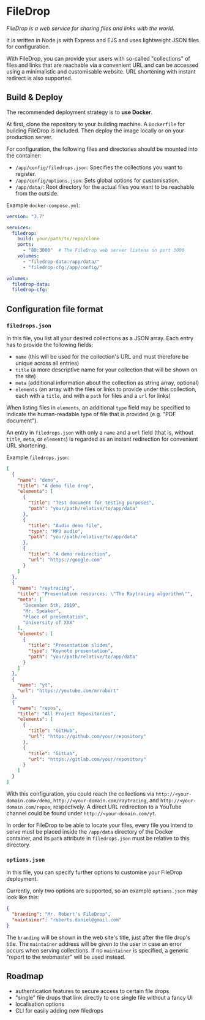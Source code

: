 # FileDrop
*FileDrop is a web service for sharing files and links with the world.*

It is written in Node.js with Express and EJS and uses lightweight JSON files for configuration.

With FileDrop, you can provide your users with so-called "collections" of files and links that are reachable via a convenient URL and can be accessed using a minimalistic and customisable website. 
URL shortening with instant redirect is also supported.

## Build & Deploy
The recommended deployment strategy is to **use Docker**.

At first, clone the repository to your building machine.
A `Dockerfile` for building FileDrop is included.
Then deploy the image locally or on your production server.

For configuration, the following files and directories should be mounted into the container:
- `/app/config/filedrops.json`: Specifies the collections you want to register.
- `/app/config/options.json`: Sets global options for customisation.
- `/app/data/`: Root directory for the actual files you want to be reachable from the outside.

Example `docker-compose.yml`:

```yaml
version: "3.7"

services:
  filedrop:
    build: your/path/to/repo/clone
    ports:
      - "80:3000"  # The FileDrop web server listens on port 3000
    volumes:
      - "filedrop-data:/app/data/"
      - "filedrop-cfg:/app/config/"

volumes:
  filedrop-data:
  filedrop-cfg:
```

## Configuration file format

### `filedrops.json`

In this file, you list all your desired collections as a JSON array. Each entry has to provide the following fields:

- `name` (this will be used for the collection's URL and must therefore be unique across all entries)
- `title` (a more descriptive name for your collection that will be shown on the site)
- `meta` (additional information about the collection as string array, optional)
- `elements` (an array with the files or links to provide under this collection, each with a `title`, and with a `path` for files and a `url` for links)

When listing files in `elements`, an additional `type` field may be specified to indicate the human-readable type of file that is provided (e.g. "PDF document").

An entry in `filedrops.json` with only a `name` and a `url` field (that is, without `title`, `meta`, or `elements`) is regarded as an instant redirection for convenient URL shortening.

Example `filedrops.json`:

```json
[
  {
    "name": "demo",
    "title": "A demo file drop",
    "elements": [
      {
        "title": "Test document for testing purposes",
        "path": "your/path/relative/to/app/data"
      },
      {
        "title": "Audio demo file",
        "type": "MP3 audio",
        "path": "your/path/relative/to/app/data"
      },
      {
        "title": "A demo redirection",
        "url": "https://google.com"
      }
    ]
  },
  {
    "name": "raytracing",
    "title": "Presentation resources: \"The Raytracing algorithm\"",
    "meta": [
      "December 5th, 2019",
      "Mr. Speaker",
      "Place of presentation",
      "University of XXX"
    ],
    "elements": [
      {
        "title": "Presentation slides",
        "type": "Keynote presentation",
        "path": "your/path/relative/to/app/data"
      }
    ]
  },
  {
    "name": "yt",
    "url": "https://youtube.com/mrrobert"
  },
  {
    "name": "repos",
    "title": "All Project Repositories",
    "elements": [
      {
        "title": "GitHub",
        "url": "https://github.com/your/repository"
      },
      {
        "title": "GitLab",
        "url": "https://gitlab.com/your/repository"
      }
    ]
  }
]
```

With this configuration, you could reach the collections via `http://<your-domain.com>/demo`, `http://<your-domain.com/raytracing`, and `http://<your-domain.com/repos`, respectively. A direct URL redirection to a YouTube channel could be found under `http://<your-domain.com/yt`.

In order for FileDrop to be able to locate your files, every file you intend to serve must be placed inside the `/app/data` directory of the Docker container, and its `path` attribute in `filedrops.json` must be relative to this directory.
      
### `options.json`
In this file, you can specify further options to customise your FileDrop deployment.

Currently, only two options are supported, so an example `options.json` may look like this:

```json
{
  "branding": "Mr. Robert's FileDrop",
  "maintainer": "roberts.daniel@gmail.com"
}
```

The `branding` will be shown in the web site's title, just after the file drop's title.
The `maintainer` address will be given to the user in case an error occurs when serving collections. If no `maintainer` is specified, a generic "report to the webmaster" will be used instead.

## Roadmap

- authentication features to secure access to certain file drops 
- "single" file drops that link directly to one single file without a fancy UI
- localisation options
- CLI for easily adding new filedrops
